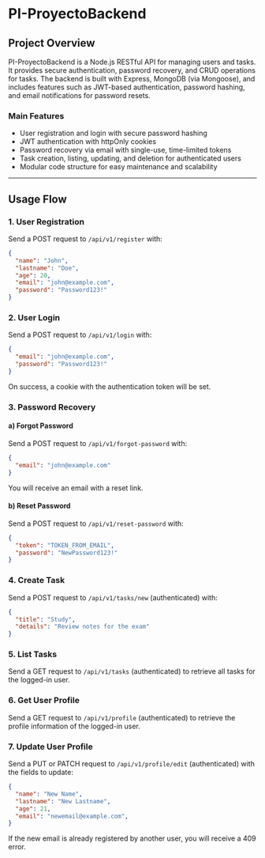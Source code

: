 # PI-ProyectoBackend

## Project Overview

PI-ProyectoBackend is a Node.js RESTful API for managing users and tasks. It provides secure authentication, password recovery, and CRUD operations for tasks. The backend is built with Express, MongoDB (via Mongoose), and includes features such as JWT-based authentication, password hashing, and email notifications for password resets.

### Main Features

- User registration and login with secure password hashing
- JWT authentication with httpOnly cookies
- Password recovery via email with single-use, time-limited tokens
- Task creation, listing, updating, and deletion for authenticated users
- Modular code structure for easy maintenance and scalability

---

## Usage Flow

### 1. User Registration

Send a POST request to `/api/v1/register` with:

```json
{
  "name": "John",
  "lastname": "Doe",
  "age": 20,
  "email": "john@example.com",
  "password": "Password123!"
}
```

### 2. User Login

Send a POST request to `/api/v1/login` with:

```json
{
  "email": "john@example.com",
  "password": "Password123!"
}
```

On success, a cookie with the authentication token will be set.

### 3. Password Recovery

#### a) Forgot Password

Send a POST request to `/api/v1/forgot-password` with:

```json
{
  "email": "john@example.com"
}
```

You will receive an email with a reset link.

#### b) Reset Password

Send a POST request to `/api/v1/reset-password` with:

```json
{
  "token": "TOKEN_FROM_EMAIL",
  "password": "NewPassword123!"
}
```

### 4. Create Task

Send a POST request to `/api/v1/tasks/new` (authenticated) with:

```json
{
  "title": "Study",
  "details": "Review notes for the exam"
}
```

### 5. List Tasks

Send a GET request to `/api/v1/tasks` (authenticated) to retrieve all tasks for the logged-in user.

### 6. Get User Profile
Send a GET request to `/api/v1/profile` (authenticated) to retrieve the profile information of the logged-in user.

### 7. Update User Profile
Send a PUT or PATCH request to `/api/v1/profile/edit` (authenticated) with the fields to update:
```json
{
  "name": "New Name",
  "lastname": "New Lastname",
  "age": 21,
  "email": "newemail@example.com",
}
```
If the new email is already registered by another user, you will receive a 409 error.